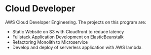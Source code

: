 # Cloud Developer
AWS Cloud Developer Engineering.
The projects on this program are: 
- Static Website on S3 with Cloudfront to reduce latency
- Fullstack Application Development on ElasticBeanstalk
- Refactoring Monolith to Microservice
- Develop and deploy of serverless application with AWS lambda.
